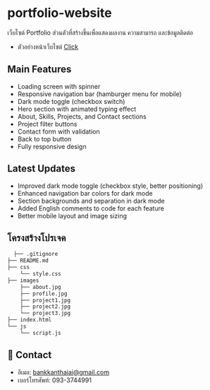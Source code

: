 
# portfolio-website

เว็บไซต์ Portfolio ส่วนตัวที่สร้างขึ้นเพื่อแสดงผลงาน ความสามารถ และข้อมูลติดต่อ
- ตัวอย่างหน้าเว็บไซต์ [Click](https://68912e0c80667d7b6669f0f9--benjarong.netlify.app/)

## Main Features

- Loading screen with spinner
- Responsive navigation bar (hamburger menu for mobile)
- Dark mode toggle (checkbox switch)
- Hero section with animated typing effect
- About, Skills, Projects, and Contact sections
- Project filter buttons
- Contact form with validation
- Back to top button
- Fully responsive design

## Latest Updates

- Improved dark mode toggle (checkbox style, better positioning)
- Enhanced navigation bar colors for dark mode
- Section backgrounds and separation in dark mode
- Added English comments to code for each feature
- Better mobile layout and image sizing




## โครงสร้างโปรเจค
```bash
  ├── .gitignore
├── README.md
├── css
    └── style.css
├── images
    ├── about.jpg
    ├── profile.jpg
    ├── project1.jpg
    ├── project2.jpg
    └── project3.jpg
├── index.html
└── js
    └── script.js
```


## 🚀 Contact
- อีเมล: bankkanthajai@gmail.com
- เบอร์โทรศัพท์: 093-3744991

